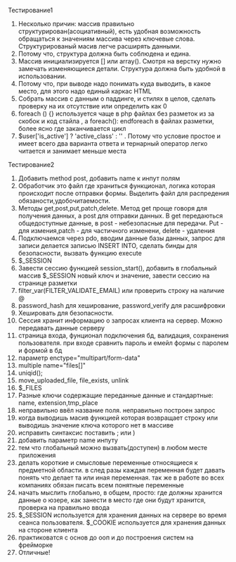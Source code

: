Тестирование1

1. Несколько причин: массив правильно структурирован(асоциативный), есть удобная возможность обращаться к значениям массива через ключевые слова. Структурированый масив легче расширять данными.
2. Потому что, структура должна быть соблюдена и едина. 
3. Массив инициализируется [] или array(). Cмотря на верстку нужно замечать изменяющиеся детали. Структура должна быть удобной в использовании.
4. Потому что, при выводе надо понимать куда выводить, в какое место, для этого надо единый каркас HTML
5. Собрать массив с данным о паддинге, и стилях в целов, сделать проверку на их отсутствие или определить как 0
6. foreach () {} используется чаще в php файлах без разметок из за скобок и код стайла , а foreach(): endforeach в файлах разметки, более ясно где заканчивается цикл
7. $user['is_active'] ? 'active_class' : '' . Потому что условие простое и имеет всего два варианта ответа и тернарный оператор легко читается и занимает меньше места

Тестирование2
1. Добавить method post, добавить name к инпут полям 
2. Обработчик это файл где храниться функционал, логика которая происходит после отправки формы. Выделить файл для распредения обязаности,удобочитаемости.
3. Методы get,post,put,patch,delete. Метод get проще говоря для получения данных, а post для отправки данных. 
В get передаються общедоступные данные, в post - небезопасные для передачи. Put - для измения,patch - для частичного изменени, delete - удаления
4. Подключаемся через pdo, вводим данные базы данных, запрос для записи делается записью INSERT INTO, сделать бинды для безопасности, вызвать функцию execute 
5. $_SESSION
6. Завести сессию функцией session_start(), добавить в глобальный массив $_SESSION новый ключ и значение, завести сессию на странице разметки
7. filter_var(FILTER_VALIDATE_EMAIL) или проверить строку на наличие @
8. password_hash для хеширование, password_verify для расшифровки
9. Хешировать для безопасности.
10. Сессия хранит информацию о запросах клиента на сервер. Можно передавать данные серверу
11. страница входа, фунционал подключения бд, валидация, сохранения пользователя. при входе сравнить пароль и емейл формы с паролем и формой в бд
12. параметр enctype="multipart/form-data"
13. multiple name="files[]"
14. uniqid();
15. move_uploaded_file, file_exists, unlink
16. $_FILES
17. Разные ключи содержащие переданные данные и стандартные: name, extension,tmp_place
18. неправильно ввёл название поля. неправильно построен запрос
19. когда выводишь масив функцией которая возвращает строку или выводишь значение ключа которого нет в массиве
20. исправить синтаксис поставить ; или )
21. добавить параметр name инпуту
22. тем что глобальный можно вызвать(доступен) в любом месте приложения
23. делать короткие и смысловые переменные относящиеся к предметной области. в след разы каждая переменная будет давать понять что делает та или иная переменная. 
так же в работе во всех компаниях обязан писать всем понятные переменные
24. начать мыслить глобально, в общем, просто: где должны хранится данные о юзере, как занести в место где они будут хранится, проверка на правильно ввода
25. $_SESSION используется для хранения данных на сервере во время сеанса пользователя. $_COOKIE используется для хранения данных на стороне клиента 
26. практиковатся с основ до ооп и до построения систем на фрейморке
27. Отличные! 
